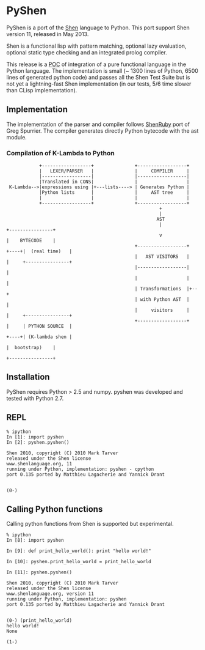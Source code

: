 # PyShen

PyShen is a port of the [Shen](http://shenlanguage.org/) language to Python. This port support Shen version 11, released in May 2013.

Shen is a functional lisp with pattern matching, optional lazy evaluation, optional static type checking and an integrated prolog compiler.

This release is a [POC](http://en.wikipedia.org/wiki/Proof_of_concept) of integration of a pure functional language in the Python language. The implementation is small (~ 1300 lines of Python, 6500 lines of generated python code) and passes all the Shen Test Suite but is not yet a lightning-fast Shen implementation (in our tests, 5/6 time slower than CLisp implementation).

## Implementation

The implementation of the parser and compiler follows [ShenRuby](https://github.com/gregspurrier/shen-ruby) port of Greg Spurrier. The compiler generates directly Python bytecode with the ast module.

### Compilation of K-Lambda to Python

                +------------------+               +------------------+
                |   LEXER/PARSER   |               |     COMPILER     |
                |------------------|               |------------------|
                |Translated in CONS|               |                  |
     K-Lambda-->|expressions using |+---lists----> | Generates Python |
                |Python lists      |               |     AST tree     |
                |                  |               |                  |
                +------------------+               +------------------+
                                                            +
                                                            |
                                                           AST
                                                            |                   +----------------+
                                                            v                   |    BYTECODE    |
                                                   +------------------+   +----+|  (real time)   |
                                                   |   AST VISITORS   |   |     +----------------+
                                                   |------------------|   |
                                                   |                  |   |
                                                   | Transformations  |+--+
                                                   | with Python AST  |   |
                                                   |     visitors     |   |     +----------------+
                                                   +------------------+   |     | PYTHON SOURCE  |
                                                                          +----+| (K-lambda shen |
                                                                                |  bootstrap)    |
                                                                                +----------------+

## Installation

PyShen requires Python > 2.5 and numpy. pyshen was developed and tested with Python 2.7.

## REPL

    % ipython
    In [1]: import pyshen
    In [2]: pyshen.pyshen()
    
    Shen 2010, copyright (C) 2010 Mark Tarver
    released under the Shen license
    www.shenlanguage.org, 11
    running under Python, implementation: pyshen - cpython
    port 0.135 ported by Matthieu Lagacherie and Yannick Drant


    (0-)

## Calling Python functions

Calling python functions from Shen is supported but experimental.
  
    % ipython
    In [8]: import pyshen

    In [9]: def print_hello_world(): print "hello world!"

    In [10]: pyshen.print_hello_world = print_hello_world

    In [11]: pyshen.pyshen()

    Shen 2010, copyright (C) 2010 Mark Tarver
    released under the Shen license
    www.shenlanguage.org, version 11
    running under Python, implementation: pyshen
    port 0.135 ported by Matthieu Lagacherie and Yannick Drant


    (0-) (print_hello_world)
    hello world!
    None

    (1-)